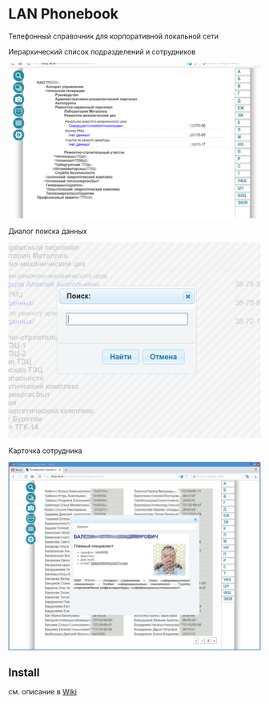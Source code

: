 # LAN Phonebook

Телефонный справочник для корпоративной локальной сети

Иерархический список подразделений и сотрудников

![Tree structure view](install/title.png)

Диалог поиска данных

![Search dialog](install/search.png)

Карточка сотрудника

![Emplyerr view](install/employer.png)


## Install

см. описание в [Wiki](https://github.com/bigov/phonebook/wiki)
